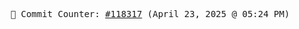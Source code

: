 <p align="center">
    <samp>
        📮 Commit Counter: <a href="https://github.com/Javascript-void0/Javascript-void0/commits/main">#118317</a> (April 23, 2025 @ 05:24 PM)
    </samp>
</p>